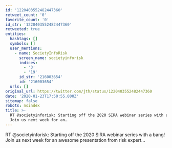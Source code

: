```yaml
---
id: '1220403552482447360'
retweet_count: '0'
favorite_count: '0'
id_str: '1220403552482447360'
retweeted: true
entities:
  hashtags: []
  symbols: []
  user_mentions:
    - name: SocietyInfoRisk
      screen_name: societyinforisk
      indices:
        - '3'
        - '19'
      id_str: '216003654'
      id: '216003654'
  urls: []
original_url: https://twitter.com/jth/status/1220403552482447360
date: '2020-01-23T17:50:55.000Z'
sitemap: false
robots: noindex
title: >-
  RT @societyinforisk: Starting off the 2020 SIRA webinar series with a bang!
  Join us next week for an…
---
```


RT @societyinforisk: Starting off the 2020 SIRA webinar series with a bang! Join us next week for an awesome presentation from risk expert…